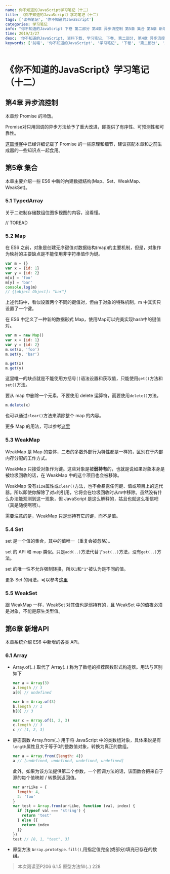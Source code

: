```yaml
---
name: 你不知道的JavaScript学习笔记（十二）
title: 《你不知道的JavaScript》学习笔记（十二）
tags: ['读书笔记', '你不知道的JavaScript']
categories: 学习笔记
info: "你不知道的JavaScript 下卷 第二部分 第4章 异步流控制 第5章 集合 第6章 新增API"
time: 2019/3/27
desc: '你不知道的JavaScript, 资料下载, 学习笔记, 下卷, 第二部分, 第4章 异步流控制, 第5章 集合, 第6章 新增API'
keywords: ['前端', '你不知道的JavaScript', '学习笔记', '下卷', '第二部分', '第4章 异步流控制', '第5章 集合', '第6章 新增API']
---
```


# 《你不知道的JavaScript》学习笔记（十二）

## 第4章 异步流控制

本章炒 Promise 的冷饭。

Promise对只用回调的异步方法给予了重大改进，即提供了有序性、可预测性和可靠性。

[这篇博客](https://blog.liubasara.info/#/post/%E4%BD%A0%E4%B8%8D%E7%9F%A5%E9%81%93%E7%9A%84JavaScript%E5%AD%A6%E4%B9%A0%E7%AC%94%E8%AE%B0%EF%BC%88%E4%B8%83%EF%BC%89)中已经详细记载了 Promise 的一些原理和细节，建议搭配本章和之前生成器的一些知识点一起食用。

## 第5章 集合

本章主要介绍一些 ES6 中新的內建数据结构(Map、Set、WeakMap、WeakSet)。

### 5.1 TypedArray

关于二进制存储数组位图多视图的内容，没看懂。

// TOREAD

### 5.2 Map

在 ES6 之前，对象是创建无序键值对数据结构(map)的主要机制，但是，对象作为映射的主要缺点是不能使用非字符串值作为键。

```javascript
var m = {}
var x = {id: 1}
var y = {id: 2}
m[x] = 'foo'
m[y] = 'bar'
console.log(m)
// {[object Object]: "bar"}
```

上述代码中，看似设置两个不同的键值对，但由于对象的特殊机制，m 中其实只设置了一个键。

在 ES6 中定义了一种新的数据形式 Map，使用Map可以完美实现hash中的键值对。

```javascript
var m = new Map()
var x = {id: 1}
var y = {id: 2}
m.set(x, 'foo')
m.set(y, 'bar')

m.get(x)
m.get(y)
```

这里唯一的缺点就是不能使用方括号`[]`语法设置和获取值，只能使用`get()`方法和`set()`方法。

要从 map 中删除一个元素，不要使用 delete 运算符，而要使用`delete()`方法。

```javascript
m.delete(x)
```

也可以通过`clear()`方法来清除整个 map 的内容。

更多 Map 的用法，可以参考[这里](http://es6.ruanyifeng.com/#docs/set-map)

### 5.3 WeakMap

WeakMap 是 Map 的变体，二者的多数外部行为特性都是一样的，区别在于内部内存分配的工作方式。

WeakMap 只接受对象作为键。这些对象是被**弱持有**的，也就是说如果对象本身是被垃圾回收的话，在  WeakMap 中的这个项目也会被移除。

WeakMap 没有`size`属性或`clear()`方法，也不会暴露任何键、值或项目上的迭代器。所以即使你解除了对`x`的引用，它将会在垃圾回收时从m中移除。虽然没有什么办法能观测到这一现象，但 JavaScript 是这么解释的，姑且也就这么相信吧（真是随便啊喂）。

需要注意的是，WeakMap 只是弱持有它的键，而不是值。

### 5.4 Set

set 是一个值的集合，其中的值唯一（重复会被忽略）。

set 的 API 和 map 类似。只是`add(..)`方法代替了`set(..)`方法，没有`get(..)`方法。

set 的唯一性不允许强制转换，所以`1`和`"1"`被认为是不同的值。

更多 Set 的用法，可以参考[这里](http://es6.ruanyifeng.com/#docs/set-map)

### 5.5 WeakSet

跟 WeakMap 一样，WeakSet 对其值也是弱持有的，且 WeakSet 中的值夜必须是对象，不能是原生类型值。

## 第6章 新增API

本章系统介绍 ES6 中新增的各类 API。

### 6.1 Array

- Array.of(..) 取代了 Array(..) 称为了数组的推荐函数形式构造器。用法与区别如下

  ```javascript
  var a = Array(3)
  a.length // 3
  a[0] // undefined
  
  var b = Array.of(3)
  b.length // 1
  b[0] // 3
  
  var c = Array.of(1, 2, 3)
  c.length // 3
  c // [1, 2, 3]
  ```

- 静态函数 Array.from(..) 用于将 JavaScript 中的类数组对象，具体来说是有`length`属性且大于等于0的整数值对象，转换为真正的数组。

  ```javascript
  var a = Array.from({length: 4})
  a // [undefined, undefined, undefined, undefined]
  ```

  此外，如果为该方法提供第二个参数，一个回调方法的话，该函数会把来自于源的每个值映射 / 转换到返回值。

  ```javascript
  var arrLike = {
    length: 4,
    2: 'foo'
  }
  var test = Array.from(arrLike, function (val, index) {
    if (typeof val === 'string') {
      return 'test'
    } else {{
      return index
    }}
  })
  test // [0, 1, "test", 3]
  ```

- 原型方法 `Array.prototype.fill()`,用指定值完全(或部分)填充已存在的数组。

> 本次阅读至P206 6.1.5 原型方法fill(..) 228